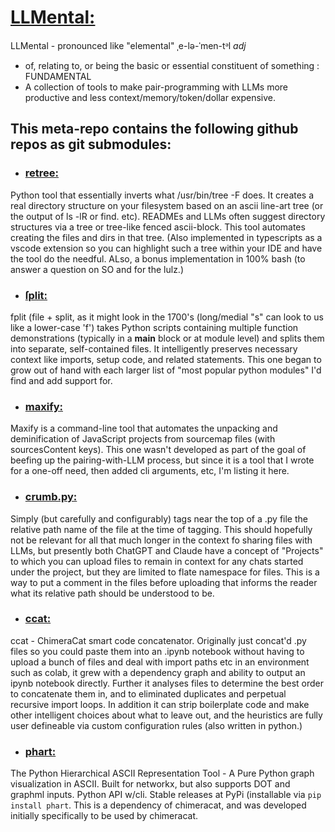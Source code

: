 # [LLMental:](https://github.com/scottvr/LLMental) 
LLMental - pronounced like "elemental" ˌe-lə-ˈmen-tᵊl *adj*
- of, relating to, or being the basic or essential constituent of something : FUNDAMENTAL
- A collection of tools to make pair-programming with LLMs more productive and less context/memory/token/dollar expensive.

## This meta-repo contains the following github repos as git submodules:

- ### [retree:](https://github.com/scottvr/retree)
Python tool that essentially inverts what /usr/bin/tree -F does. It creates a real directory structure on your filesystem based on an ascii line-art tree (or the output of ls -lR or find. etc). READMEs and LLMs often suggest directory structures via a tree or tree-like fenced ascii-block. This tool automates creating the files and dirs in that tree. (Also implemented in typescripts as a vscode extension so you can highlight such a tree within your IDE and have the tool do the needful. ALso, a bonus implementation in 100% bash (to answer a question on SO and for the lulz.)

- ### [ſplit:](https://github.com/scottvr/fplit)
fplit (file + split, as it might look in the 1700's (long/medial "s" can look to us like a lower-case 'f') takes Python scripts containing multiple function demonstrations (typically in a __main__ block or at module level) and splits them into separate, self-contained files. It intelligently preserves necessary context like imports, setup code, and related statements. This one began to grow out of hand with each larger list of "most popular python modules" I'd find and add support for.

- ### [maxify:](https://github.com/scottvr/maxify)
Maxify is a command-line tool that automates the unpacking and deminification of JavaScript projects from sourcemap files (with sourcesContent keys).  This one wasn't developed as part of the goal of beefing up the pairing-with-LLM process, but since it is a tool that I wrote for a one-off need, then added cli arguments, etc, I'm listing it here.

- ### [crumb.py:](https://github.com/scottvr/crumb.py)
Simply (but carefully and configurably) tags near the top of a .py file the relative path name of the file at the time of tagging.  This should hopefully not be relevant for all that much longer in the context fo sharing files with LLMs, but presently both ChatGPT and Claude have a concept of "Projects" to which you can upload files to remain in context for any chats started under the project, but they are limited to flate namespace for files. This is a way to put a comment in the files before uploading that informs the reader what its relative path should be understood to be.

- ### [ccat:](https://github.com/scottvr/chimeracat)
ccat - ChimeraCat smart code concatenator. Originally just concat'd .py files so you could paste them into an .ipynb notebook without having to upload a bunch of files and deal with import paths etc in an environment such as colab, it grew with a dependency graph and ability to output an ipynb notebook directly. Further it analyses files to determine the best order to concatenate them in, and to eliminated duplicates and perpetual recursive import loops. In addition it can strip boilerplate code and make other intelligent choices about what to leave out, and the heuristics are fully user defineable via custom configuration rules (also written in python.)

- ### [phart:](https://github.com/scottvr/phart)
The Python Hierarchical ASCII Representation Tool - A Pure Python graph visualization in ASCII. Built for networkx, but also supports DOT and graphml inputs. Python API w/cli. Stable releases at PyPi (installable via `pip install phart`. This is a dependency of chimeracat, and was developed initially specifically to be used by chimeracat.
